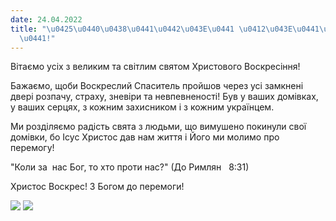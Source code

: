 ```yaml
---
date: 24.04.2022
title: "\u0425\u0440\u0438\u0441\u0442\u043E\u0441 \u0412\u043E\u0441\u043A\u0440\u0435\
  \u0441!"
---
```

Вітаємо усіх з великим та світлим святом Христового Воскресіння!

Бажаємо, щоби Воскреслий Спаситель пройшов через усі замкнені двері розпачу, страху, зневіри та невпевненості! Був у ваших домівках, у ваших серцях, з кожним захисником і з кожним українцем.

Ми розділяємо радість свята з людьми, що вимушено покинули свої домівки, бо Ісус Христос дав нам життя і Його ми молимо про перемогу!

"Коли за  нас Бог, то хто проти нас?" (До Римлян   8:31)

Христос Воскрес! З Богом до перемоги!

![](/files/христос-воскрес-великдень22_1.jpg)
![](/files/христос-воскрес-великдень22.png)